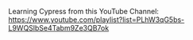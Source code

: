 Learning Cypress from this YouTube Channel:
https://www.youtube.com/playlist?list=PLhW3qG5bs-L9WQSlbSe4Tabm9Ze3QB7ok
